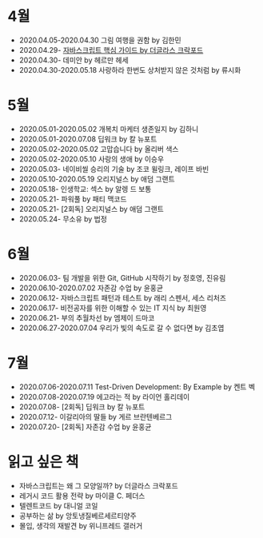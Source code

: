 # 4월

- 2020.04.05-2020.04.30 그림 여행을 권함 by 김한민
- 2020.04.29- [자바스크립트 핵심 가이드 by 더글라스 크락포드](/JavaScript/book-java-script-the-good-parts.md)
- 2020.04.30- 데미안 by 헤르만 헤세
- 2020.04.30-2020.05.18 사랑하라 한번도 상처받지 않은 것처럼 by 류시화

# 5월

- 2020.05.01-2020.05.02 개복치 마케터 생존일지 by 김하니
- 2020.05.01-2020.07.08 딥워크 by 칼 뉴포트
- 2020.05.02-2020.05.02 고맙습니다 by 올리버 색스
- 2020.05.02-2020.05.10 사랑의 생애 by 이승우
- 2020.05.03- 네이비씰 승리의 기술 by 조코 윌링크, 레이프 바빈
- 2020.05.10-2020.05.19 오리지널스 by 애덤 그랜트
- 2020.05.18- 인생학교: 섹스 by 알렝 드 보통
- 2020.05.21- 파워풀 by 패티 맥코드
- 2020.05.21- [2회독] 오리지널스 by 애덤 그랜트
- 2020.05.24- 무소유 by 법정

# 6월

- 2020.06.03- 팀 개발을 위한 Git, GitHub 시작하기 by 정호영, 진유림
- 2020.06.10-2020.07.02 자존감 수업 by 윤홍균
- 2020.06.12- 자바스크립트 패턴과 테스트 by 래리 스펜서, 세스 리처즈
- 2020.06.17- 비전공자를 위한 이해할 수 있는 IT 지식 by 최원영
- 2020.06.21- 부의 추월차선 by 엠제이 드마코
- 2020.06.27-2020.07.04 우리가 빛의 속도로 갈 수 없다면 by 김초엽

# 7월

- 2020.07.06-2020.07.11 Test-Driven Development: By Example by 켄트 벡
- 2020.07.08-2020.07.19 에고라는 적 by 라이언 홀리데이
- 2020.07.08- [2회독] 딥워크 by 칼 뉴포트
- 2020.07.12- 이갈리아의 딸들 by 게르 브란텐베르그
- 2020.07.20- [2회독] 자존감 수업 by 윤홍균

# 읽고 싶은 책

- 자바스크립트는 왜 그 모양일까? by 더글라스 크락포드
- 레거시 코드 활용 전략 by 마이클 C. 페더스
- 텔렌트코드 by 대니얼 코일
- 공부하는 삶 by 앙토냉질베르세르티양주
- 몰입, 생각의 재발견 by 위니프레드 갤러거
